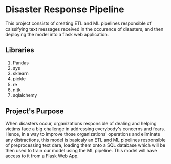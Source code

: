 # Disaster Response Pipeline 
This project consists of creating ETL and ML pipelines responsible of calssifying text messages received in the occurence of disasters, and then deploying the model into a flask web application.


## Libraries
1. Pandas     
2. sys     
3. sklearn     
4. pickle     
5. re     
6. nltk     
7. sqlalchemy     


## Project's Purpose
When disasters occur, organizations responsible of dealing and helping victims face a big challenge in addressing everybody's concerns and fears. Hence, in a way to improve those organizations' operations and eliminate any distractions, this model is basicaly an ETL and ML pipelines responsible of preprocessing text dara, loading them onto a SQL database which will be then used to train our model using the ML pipeline. This model will have access to it from a Flask Web App.
